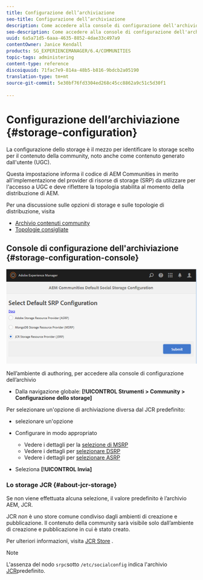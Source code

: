 ```yaml
---
title: Configurazione dell’archiviazione
seo-title: Configurazione dell’archiviazione
description: Come accedere alla console di configurazione dell'archivio
seo-description: Come accedere alla console di configurazione dell'archivio
uuid: 6a5a71d5-6aaa-4635-8852-4dae33c497a9
contentOwner: Janice Kendall
products: SG_EXPERIENCEMANAGER/6.4/COMMUNITIES
topic-tags: administering
content-type: reference
discoiquuid: 71fac7e9-814a-48b5-b816-9bdcb2a05190
translation-type: tm+mt
source-git-commit: 5e30bf76fd3304ed268c45cc8862a9c51c5d30f1

---
```



# Configurazione dell’archiviazione {#storage-configuration}

La configurazione dello storage è il mezzo per identificare lo storage scelto per il contenuto della community, noto anche come contenuto generato dall&#39;utente (UGC).

Questa impostazione informa il codice di AEM Communities in merito all&#39;implementazione del provider di risorse di storage (SRP) da utilizzare per l&#39;accesso a UGC e deve riflettere la topologia stabilita al momento della distribuzione di AEM.

Per una discussione sulle opzioni di storage e sulle topologie di distribuzione, visita

* [Archivio contenuti community](working-with-srp.md)
* [Topologie consigliate](topologies.md)

## Console di configurazione dell&#39;archiviazione {#storage-configuration-console}

![chlimage_1-188](assets/chlimage_1-188.png)

Nell’ambiente di authoring, per accedere alla console di configurazione dell’archivio

* Dalla navigazione globale: **[!UICONTROL Strumenti > Community > Configurazione dello storage]**

Per selezionare un&#39;opzione di archiviazione diversa dal JCR predefinito:

* selezionare un&#39;opzione
* Configurare in modo appropriato

   * Vedere i dettagli per la [selezione di MSRP](msrp.md#select-msrp)
   * Vedere i dettagli per [selezionare DSRP](dsrp.md#select-dsrp)
   * Vedere i dettagli per [selezionare ASRP](asrp.md#select-asrp)

* Seleziona **[!UICONTROL Invia]**

### Lo storage JCR {#about-jcr-storage}

Se non viene effettuata alcuna selezione, il valore predefinito è l’archivio AEM, JCR.

JCR *non* è uno store comune condiviso dagli ambienti di creazione e pubblicazione. Il contenuto della community sarà visibile solo dall’ambiente di creazione e pubblicazione in cui è stato creato.

Per ulteriori informazioni, visita [JCR Store](jsrp.md) .

>[!NOTE]
>
>L&#39;assenza del nodo `srpc`sotto `/etc/socialconfig` indica l&#39;archivio [JCR](jsrp.md)predefinito.

